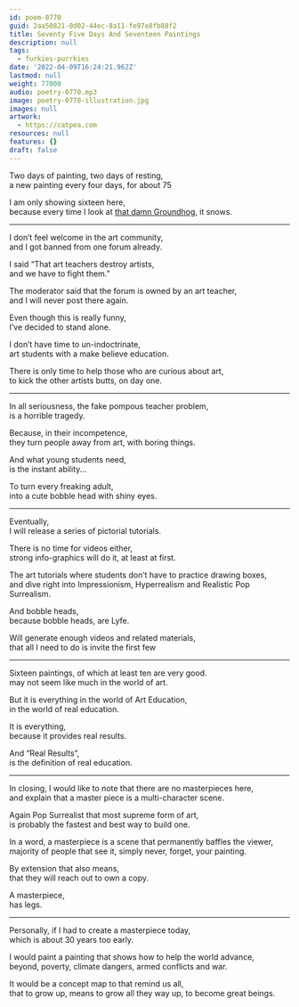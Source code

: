 ```yaml
---
id: poem-0770
guid: 2aa50821-0d02-44ec-8a11-fe97e8fb88f2
title: Seventy Five Days And Seventeen Paintings
description: null
tags:
  - furkies-purrkies
date: '2022-04-09T16:24:21.962Z'
lastmod: null
weight: 77000
audio: poetry-0770.mp3
image: poetry-0770-illustration.jpg
images: null
artwork:
  - https://catpea.com
resources: null
features: {}
draft: false
---
```


Two days of painting, two days of resting,\
a new painting every four days, for about 75

I am only showing sixteen here,\
because every time I look at [that damn Groundhog][1], it snows.


---

I don’t feel welcome in the art community,\
and I got banned from one forum already.

I said “That art teachers destroy artists,\
and we have to fight them.”

The moderator said that the forum is owned by an art teacher,\
and I will never post there again.

Even though this is really funny,\
I’ve decided to stand alone.

I don’t have time to un-indoctrinate,\
art students with a make believe education.

There is only time to help those who are curious about art,\
to kick the other artists butts, on day one.

---

In all seriousness, the fake pompous teacher problem,\
is a horrible tragedy.

Because, in their incompetence,\
they turn people away from art, with boring things.

And what young students need,\
is the instant ability...

To turn every freaking adult,\
into a cute bobble head with shiny eyes.

---

Eventually,\
I will release a series of pictorial tutorials.

There is no time for videos either,\
strong info-graphics will do it, at least at first.

The art tutorials where students don’t have to practice drawing boxes,\
and dive right into Impressionism, Hyperrealism and Realistic Pop Surrealism.

And bobble heads,\
because bobble heads, are Lyfe.

Will generate enough videos and related materials,\
that all I need to do is invite the first few

---

Sixteen paintings, of which at least ten are very good.\
may not seem like much in the world of art.

But it is everything in the world of Art Education,\
in the world of real education.

It is everything,\
because it provides real results.

And “Real Results”,\
is the definition of real education.

---

In closing, I would like to note that there are no masterpieces here,\
and explain that a master piece is a multi-character scene.

Again Pop Surrealist that most supreme form of art,\
is probably the fastest and best way to build one.

In a word, a masterpiece is a scene that permanently baffles the viewer,\
majority of people that see it, simply never, forget, your painting.

By extension that also means,\
that they will reach out to own a copy.

A masterpiece,\
has legs.

---

Personally, if I had to create a masterpiece today,\
which is about 30 years too early.

I would paint a painting that shows how to help the world advance,\
beyond, poverty, climate dangers, armed conflicts and war.

It would be a concept map to that remind us all,\
that to grow up, means to grow all they way up, to become great beings.

[1]: /permalink/d9527d0a-c4ed-45e5-892d-31e64f6c7534
[2]: https://youtu.be/43zEEl3iLjc
